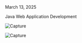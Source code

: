 March 13, 2025

Java Web Application Development

![Capture](https://github.com/user-attachments/assets/e7326a11-81c9-41b6-88bf-942db9f93e11)

![Capture](https://github.com/user-attachments/assets/def54aa8-2f04-43b0-8ba4-d5f43be2a1c8)
